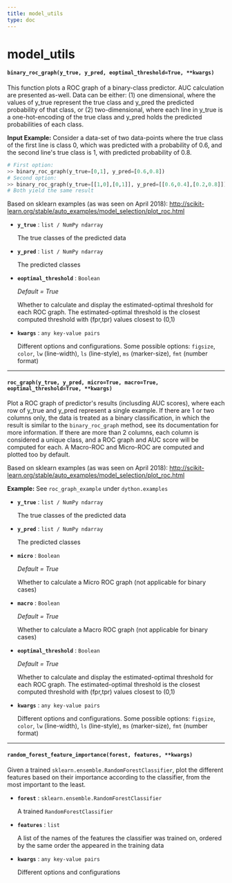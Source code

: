 ```yaml
---
title: model_utils
type: doc
---
```


# model_utils

#### `binary_roc_graph(y_true, y_pred, eoptimal_threshold=True, **kwargs)`

This function plots a ROC graph of a binary-class predictor. AUC calculation are presented as-well.
Data can be either: (1) one dimensional, where the values of y_true represent the true class and y_pred the
predicted probability of that class, or (2) two-dimensional, where each line in y_true is a one-hot-encoding
of the true class and y_pred holds the predicted probabilities of each class.

**Input Example:** Consider a data-set of two data-points where the true class of the first line is class 0, which
was predicted with a probability of 0.6, and the second line's true class is 1, with predicted probability of
0.8. 
```python
# First option: 
>> binary_roc_graph(y_true=[0,1], y_pred=[0.6,0.8]) 
# Second option:
>> binary_roc_graph(y_true=[[1,0],[0,1]], y_pred=[[0.6,0.4],[0.2,0.8]])
# Both yield the same result
```

Based on sklearn examples (as was seen on April 2018):
http://scikit-learn.org/stable/auto_examples/model_selection/plot_roc.html

- **`y_true`** : `list / NumPy ndarray`

   The true classes of the predicted data
- **`y_pred`** : `list / NumPy ndarray`

   The predicted classes
- **`eoptimal_threshold`** : `Boolean`

    _Default = True_
    
    Whether to calculate and display the estimated-optimal threshold
    for each ROC graph. The estimated-optimal threshold is the closest
    computed threshold with (fpr,tpr) values closest to (0,1)     
- **`kwargs`** : `any key-value pairs`

   Different options and configurations. Some possible options: `figsize`,
   `color`, `lw` (line-width), `ls` (line-style), `ms` (marker-size), `fmt` 
   (number format)
   
__________________

#### `roc_graph(y_true, y_pred, micro=True, macro=True, eoptimal_threshold=True, **kwargs)`

Plot a ROC graph of predictor's results (inclusding AUC scores), where each row of y_true and y_pred
represent a single example.
If there are 1 or two columns only, the data is treated as a binary classification, in which
the result is similar to the `binary_roc_graph` method, see its documentation for more information.
If there are more than 2 columns, each column is considered a unique class, and a ROC graph and AUC
score will be computed for each. A Macro-ROC and Micro-ROC are computed and plotted too by default.

Based on sklearn examples (as was seen on April 2018):
http://scikit-learn.org/stable/auto_examples/model_selection/plot_roc.html

**Example:** See `roc_graph_example` under `dython.examples`

- **`y_true`** : `list / NumPy ndarray`

   The true classes of the predicted data
- **`y_pred`** : `list / NumPy ndarray`

   The predicted classes
- **`micro`** : `Boolean` 

  _Default = True_

   Whether to calculate a Micro ROC graph (not applicable for binary cases)
- **`macro`** : `Boolean` 

  _Default = True_

   Whether to calculate a Macro ROC graph (not applicable for binary cases)
- **`eoptimal_threshold`** : `Boolean`

    _Default = True_
    
    Whether to calculate and display the estimated-optimal threshold
    for each ROC graph. The estimated-optimal threshold is the closest
    computed threshold with (fpr,tpr) values closest to (0,1) 
- **`kwargs`** : `any key-value pairs`

   Different options and configurations. Some possible options: `figsize`,
   `color`, `lw` (line-width), `ls` (line-style), `ms` (marker-size), `fmt` 
   (number format)

__________________

#### `random_forest_feature_importance(forest, features, **kwargs)`

Given a trained `sklearn.ensemble.RandomForestClassifier`, plot the different features based on their
importance according to the classifier, from the most important to the least.

- **`forest`** : `sklearn.ensemble.RandomForestClassifier`

   A trained `RandomForestClassifier`
- **`features`** : `list`

   A list of the names of the features the classifier was trained on, ordered by the same order the appeared
in the training data
- **`kwargs`** : `any key-value pairs`

   Different options and configurations
